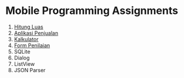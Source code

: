 # Mobile Programming Assignments
1. <a href="https://github.com/fajrinam/mobile-programming/tree/main/hitungLuas">Hitung Luas</a></n>
2. <a href="https://github.com/fajrinam/mobile-programming/tree/main/aplikasiPenjualan">Aplikasi Penjualan</a></n>
3. <a href="https://github.com/fajrinam/mobile-programming/tree/main/kalkulator">Kalkulator</a></n>
4. <a href="https://github.com/fajrinam/mobile-programming/tree/main/formPenilaian">Form Penilaian</a></n>
5. <a href="https://github.com/fajrinam/mobile-programming/tree/main/formMahasiswa"></a>SQLite</n>
6. <a href="https://github.com/fajrinam/mobile-programming/tree/main/formMahasiswa"></a>Dialog</n>
7. <a href="https://github.com/fajrinam/mobile-programming/tree/main/formMahasiswa"></a>ListView</n>
12. <a href="https://github.com/fajrinam/mobile-programming/tree/main/JsonParser"></a>JSON Parser</n>
